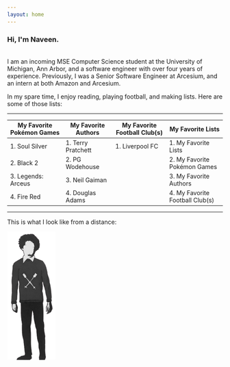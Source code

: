 ```yaml
---
layout: home
---
```


### Hi, I'm Naveen.

<br>
I am an incoming MSE Computer Science student at the University of Michigan, Ann Arbor, and a software engineer with over four years of experience. Previously, I was a Senior Software Engineer at Arcesium, and an intern at both Amazon and Arcesium.

In my spare time, I enjoy reading, playing football, and making lists. Here are some of those lists:

---

| My Favorite Pokémon Games | My Favorite Authors | My Favorite Football Club(s) | My Favorite Lists               |
| ------------------------- | ------------------- | ---------------------------- | ------------------------------- |
| 1. Soul Silver            | 1. Terry Pratchett  | 1. Liverpool FC              | 1. My Favorite Lists            |
| 2. Black 2                | 2. PG Wodehouse     |                              | 2. My Favorite Pokémon Games    |
| 3. Legends: Arceus        | 3. Neil Gaiman      |                              | 3. My Favorite Authors          |
| 4. Fire Red               | 4. Douglas Adams    |                              | 4. My Favorite Football Club(s) |

---

This is what I look like from a distance:

<article class="my-image">
    <img src="/assets/img/me.png" style="height: 300px;" alt="Me" />
</article>
